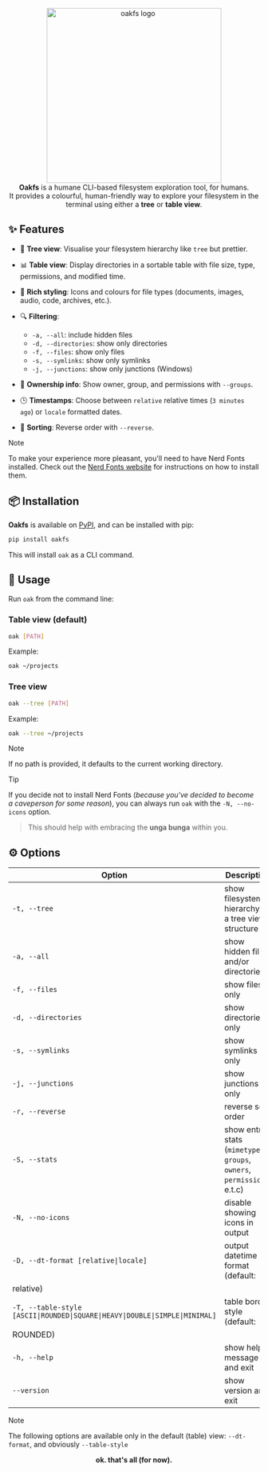 <p align="center">
  <img src="https://i.imgur.com/BpRXcOW.png" alt="oakfs logo" width="350"/>
  <br>
  <strong>Oakfs</strong> is a humane CLI-based filesystem exploration tool, for humans.<br/>
  It provides a colourful, human-friendly way to explore your filesystem in the terminal using either a <b>tree</b> or <b>table view</b>.
</p>

## ✨ Features

- 🌳 **Tree view**: Visualise your filesystem hierarchy like `tree` but prettier.
- 📊 **Table view**: Display directories in a sortable table with file size, type, permissions, and modified time.
- 🎨 **Rich styling**: Icons and colours for file types (documents, images, audio, code, archives, etc.).
- 🔍 **Filtering**:
    - `-a, --all`: include hidden files
    - `-d, --directories`: show only directories
    - `-f, --files`: show only files
    - `-s, --symlinks`: show only symlinks
    - `-j, --junctions`: show only junctions (Windows)

- 👥 **Ownership info**: Show owner, group, and permissions with `--groups`.
- 🕒 **Timestamps**: Choose between `relative` relative times (`3 minutes ago`) or `locale` formatted dates.
- 🔄 **Sorting**: Reverse order with `--reverse`.

> [!Note]
> To make your experience more pleasant, you'll need to have Nerd Fonts installed. Check out
> the [Nerd Fonts website](https://www.nerdfonts.com/) for instructions on how to install them.

## 📦 Installation

**Oakfs** is available on [PyPI](https://pypi.org/project/pypi), and can be installed with pip:

```bash
pip install oakfs
```

This will install `oak` as a CLI command.

## 🚀 Usage

Run `oak` from the command line:

### Table view (default)

```bash
oak [PATH]
```

Example:

```bash
oak ~/projects
```

### Tree view

```bash
oak --tree [PATH]
```

Example:

```bash
oak --tree ~/projects
```

> [!Note]
> If no path is provided, it defaults to the current working directory.

> [!Tip]
> If you decide not to install Nerd Fonts (_because you've decided to become a caveperson for some reason_), you can
> always run `oak` with the `-N, --no-icons` option.
>> This should help with embracing the **unga bunga** within you.

## ⚙️ Options

| Option                                                                        | Description                                                              |
|-------------------------------------------------------------------------------|--------------------------------------------------------------------------|
| `-t, --tree`                                                                  | show filesystem hierarchy in a tree view structure                       |
| `-a, --all`                                                                   | show hidden files and/or directories                                     |
| `-f, --files`                                                                 | show files only                                                          |
| `-d, --directories`                                                           | show directories only                                                    |
| `-s, --symlinks`                                                              | show symlinks only                                                       |
| `-j, --junctions`                                                             | show junctions only <Windows>                                            |
| `-r, --reverse`                                                               | reverse sort order                                                       |
| `-S, --stats`                                                                 | show entry stats (`mimetypes`, `groups`, `owners`, `permissions`, e.t.c) |
| `-N, --no-icons`                                                              | disable showing icons in output                                          |
| `-D, --dt-format [relative\|locale]`                                          | output datetime format (default:                                         |
| relative)                                                                     |                                                                          |
| `-T, --table-style  [ASCII\|ROUNDED\|SQUARE\|HEAVY\|DOUBLE\|SIMPLE\|MINIMAL]` | table border style (default:                                             |
| ROUNDED)                                                                      |                                                                          |
| `-h, --help`                                                                  | show help message and exit                                               |
| `--version`                                                                   | show version and exit                                                    |

> [!Note]
> The following options are available only in the default (table) view: `--dt-format`, and obviously `--table-style`


<p align="center">
  <strong>ok. that's all (for now).</strong>
</p>